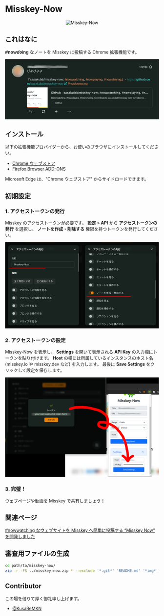# Misskey-Now

<p align="center">
<img src="https://github.com/sasakulab/misskey-now/raw/main/assets/96x96.png"
	alt="Misskey-Now" width="96" height="96" />
</p>

## これはなに

**\#now*do*ing** なノートを Misskey に投稿する Chrome 拡張機能です。

![#nowdoing](/img/nowdoing.png)

## インストール

以下の拡張機能プロバイダーから、お使いのブラウザにインストールしてください。

- [Chrome ウェブストア](https://chrome.google.com/webstore/detail/misskey-now/gaanhijofgiahpbmjelcfhccepcgbekh)
- [Firefox Browser ADD-ONS](https://addons.mozilla.org/ja/firefox/addon/misskey-now/)

Microsoft Edge は、"Chrome ウェブストア" からサイドロードできます。

## 初期設定

### 1. アクセストークンの発行

Misskey のアクセストークンが必要です。
**設定** » **API** から **アクセストークンの発行** を選択し、
**ノートを作成・削除する** 権限を持つトークンを発行してください。

![アクセストークンの発行](/img/accesstoken.png)

### 2. アクセストークンの設定

Misskey-Now を表示し、
**Settings** を開いて表示される **API Key** の入力欄にトークンを貼り付けます。
**Host** の欄には所属しているインスタンスのホスト名
(misskey.io や misskey.dev など) を入力します。
最後に **Save Settings** をクリックして設定を保存します。

![アクセストークンの設定](/img/pastetoken.png)

### 3. 完璧！

ウェブページや動画を Misskey で共有しましょう！

## 関連ページ

[#nowwatching なウェブサイトを Misskey へ簡単に投稿する “Misskey Now” を開発しました](https://blog.sasakulab.com/tools/misskey-now)

## 審査用ファイルの生成

```sh
cd path/to/misskey-now/
zip -r -FS ../misskey-now.zip * --exclude '*.git*' 'README.md' '*img*'
```

## Contributor

この場を借りて厚く御礼申し上げます。

- [@KusaReMKN](https://kusaremkn.com/)
